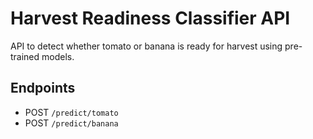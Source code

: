 # Harvest Readiness Classifier API

API to detect whether tomato or banana is ready for harvest using pre-trained models.

## Endpoints

- POST `/predict/tomato`
- POST `/predict/banana`
